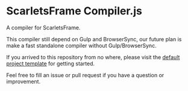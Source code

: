 # ScarletsFrame Compiler.js
A compiler for ScarletsFrame.

This compiler still depend on Gulp and BrowserSync, our future plan is make a fast standalone compiler without Gulp/BrowserSync.

If you arrived to this repository from no where, please visit the [default project template](https://github.com/StefansArya/scarletsframe-default) for getting started.

Feel free to fill an issue or pull request if you have a question or improvement.